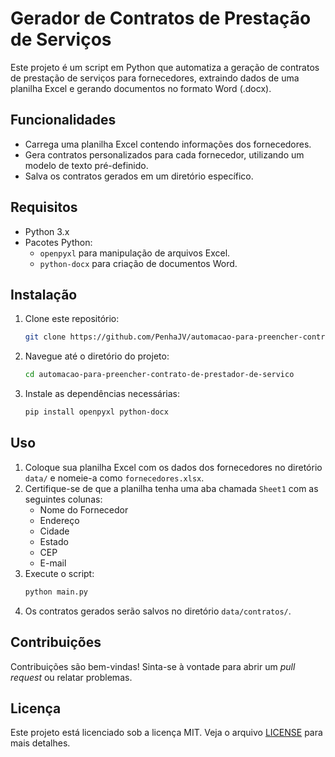 # Gerador de Contratos de Prestação de Serviços

Este projeto é um script em Python que automatiza a geração de contratos de prestação de serviços para fornecedores, extraindo dados de uma planilha Excel e gerando documentos no formato Word (.docx).

## Funcionalidades

- Carrega uma planilha Excel contendo informações dos fornecedores.
- Gera contratos personalizados para cada fornecedor, utilizando um modelo de texto pré-definido.
- Salva os contratos gerados em um diretório específico.

## Requisitos

- Python 3.x
- Pacotes Python:
  - `openpyxl` para manipulação de arquivos Excel.
  - `python-docx` para criação de documentos Word.

## Instalação

1. Clone este repositório:
   ```bash
   git clone https://github.com/PenhaJV/automacao-para-preencher-contrato-de-prestador-de-servico.git
   ```
2. Navegue até o diretório do projeto:
   ```bash
   cd automacao-para-preencher-contrato-de-prestador-de-servico
   ```
3. Instale as dependências necessárias:
   ```bash
   pip install openpyxl python-docx
   ```

## Uso

1. Coloque sua planilha Excel com os dados dos fornecedores no diretório `data/` e nomeie-a como `fornecedores.xlsx`.
2. Certifique-se de que a planilha tenha uma aba chamada `Sheet1` com as seguintes colunas:
   - Nome do Fornecedor
   - Endereço
   - Cidade
   - Estado
   - CEP
   - E-mail
3. Execute o script:
   ```bash
   python main.py
   ```
4. Os contratos gerados serão salvos no diretório `data/contratos/`.

## Contribuições

Contribuições são bem-vindas! Sinta-se à vontade para abrir um *pull request* ou relatar problemas.

## Licença

Este projeto está licenciado sob a licença MIT. Veja o arquivo [LICENSE](LICENSE) para mais detalhes.
